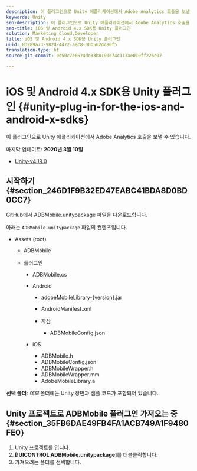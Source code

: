 ```yaml
---
description: 이 플러그인으로 Unity 애플리케이션에서 Adobe Analytics 호출을 보낼 수 있습니다.
keywords: Unity
seo-description: 이 플러그인으로 Unity 애플리케이션에서 Adobe Analytics 호출을 보낼 수 있습니다.
seo-title: iOS 및 Android 4.x SDK용 Unity 플러그인
solution: Marketing Cloud,Developer
title: iOS 및 Android 4.x SDK용 Unity 플러그인
uuid: 83289a73-982d-4472-a8c8-00b562dc80f5
translation-type: ht
source-git-commit: 0d50c7e6674de33b8190e74c113ae010ff226e97

---
```



# iOS 및 Android 4.x SDK용 Unity 플러그인 {#unity-plug-in-for-the-ios-and-android-x-sdks}

이 플러그인으로 Unity 애플리케이션에서 Adobe Analytics 호출을 보낼 수 있습니다.

마지막 업데이트: **2020년 3월 10일**
* [Unity-v4.19.0](https://github.com/Adobe-Marketing-Cloud/mobile-services/releases/tag/v4.19.0-Unity)

## 시작하기 {#section_246D1F9B32ED47EABC41BDA8D0BD0CC7}

GitHub에서 ADBMobile.unitypackage 파일을 다운로드합니다.

아래는 `ADBMobile.unitypackage` 파일의 컨텐츠입니다.

* Assets (root)

   * ADBMobile

   * 플러그인

      * ADBMobile.cs
      * Android

         * adobeMobileLibrary-{version}.jar
         * AndroidManifest.xml
         * 자산

            * ADBMobileConfig.json
      * iOS

         * ADBMobile.h
         * ADBMobileConfig.json
         * ADBMobileWrapper.h
         * ADBMobileWrapper.mm
         * AdobeMobileLibrary.a


**선택 폴더**: *데모* 폴더에는 Unity 장면과 샘플 코드가 포함되어 있습니다.

## Unity 프로젝트로 ADBMobile 플러그인 가져오는 중 {#section_35FB6DAE49FB4FA1ACB749A1F9480FE0}

1. Unity 프로젝트를 엽니다.
1. **[!UICONTROL ADBMobile.unitypackage]**&#x200B;를 더블클릭합니다.
1. 가져오려는 폴더를 선택합니다.
